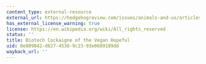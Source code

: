 ```yaml
---
content_type: external-resource
external_url: https://hedgehogreview.com/issues/animals-and-us/articles/biotech-cockaigne-of-the-vegan-hopeful
has_external_license_warning: true
license: https://en.wikipedia.org/wiki/All_rights_reserved
status: ''
title: Biotech Cockaigne of the Vegan Hopeful
uid: 0e809042-d627-4536-9c23-93e0689189dd
wayback_url: ''
---
```

